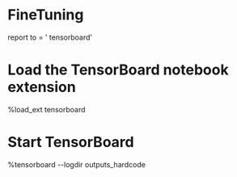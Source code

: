 # FineTuning
report to = ' tensorboard'

# Load the TensorBoard notebook extension
%load_ext tensorboard

# Start TensorBoard
%tensorboard --logdir outputs_hardcode


